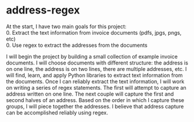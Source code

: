 # address-regex
At the start, I have two main goals for this project:  
0. Extract the text information from invoice documents (pdfs, jpgs, pngs, etc)  
0. Use regex to extract the addresses from the documents

I will begin the project by building a small collection of example invoice documents. I will choose documents with different structure: the address is on one line, the address is on two lines, there are multiple addresses, etc. I will find, learn, and apply Python libraries to extract text information from the documents. Once I can reliably extract the text information, I will work on writing a series of regex statements. The first will attempt to capture an address written on one line. The next couple will capture the first and second halves of an address. Based on the order in which I capture these groups, I will piece together the addresses. I believe that address capture can be accomplished reliably using regex.